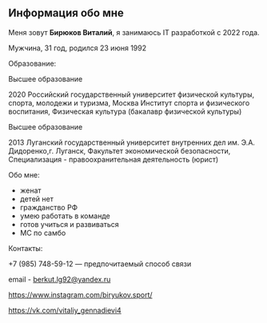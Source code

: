 ## Информация обо мне
Меня зовут **Бирюков Виталий**, я занимаюсь IT разработкой с 2022 года.


Мужчина, 31 год, родился 23 июня 1992

Образование:


Высшее образование

2020
Российский государственный университет физической культуры, спорта, молодежи и туризма, Москва
Институт спорта и физического воспитания, Физическая культура (бакалавр физической культуры)


Высшее образование

2013
Луганский государственный университет внутренних дел им. Э.А. Дидоренко,г. Луганск, 
Факультет экономической безопасности, Специализация - правоохранительная деятельность (юрист)

Обо мне:
- женат
- детей нет
- гражданство РФ
- умею работать в команде
- готов учиться и развиваться
- МС по самбо


Контакты:

 +7 (985) 748-59-12 — предпочитаемый способ связи

email - berkut.lg92@yandex.ru

https://www.instagram.com/biryukov.sport/

https://vk.com/vitaliy_gennadievi4
